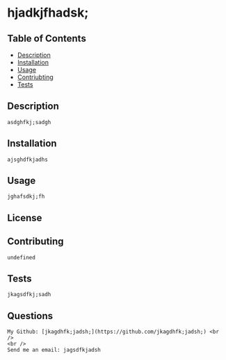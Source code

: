  
 # hjadkjfhadsk;

## Table of Contents
 - [Description](#description)
 - [Installation](#installation)
 - [Usage](#usage)
 - [Contriubting](#contriubtion)
 - [Tests](#tests)
    

 ## Description
    asdghfkj;sadgh

  ## Installation 
    ajsghdfkjadhs


 ## Usage 
    jghafsdkj;fh

## License


 ## Contributing
    undefined

## Tests 
    jkagsdfkj;sadh


 ## Questions
    My Github: [jkagdhfk;jadsh;](https://github.com/jkagdhfk;jadsh;) <br />
    <br />
    Send me an email: jagsdfkjadsh  
    